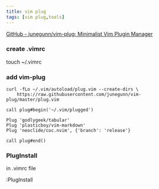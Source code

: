 ```yaml
---
title: vim plug
tags: [vim plug,tools]
---
```


[GitHub - junegunn/vim-plug: Minimalist Vim Plugin Manager](https://github.com/junegunn/vim-plug)

### create .vimrc

touch ~/.vimrc

### add  vim-plug

```shell script
curl -fLo ~/.vim/autoload/plug.vim --create-dirs \
    https://raw.githubusercontent.com/junegunn/vim-plug/master/plug.vim
``` 

```shell script
call plug#begin('~/.vim/plugged')

Plug 'godlygeek/tabular'
Plug 'plasticboy/vim-markdown'
Plug 'neoclide/coc.nvim', {'branch': 'release'}

call plug#end()
```

### PlugInstall

in .vimrc file

:PlugInstall


